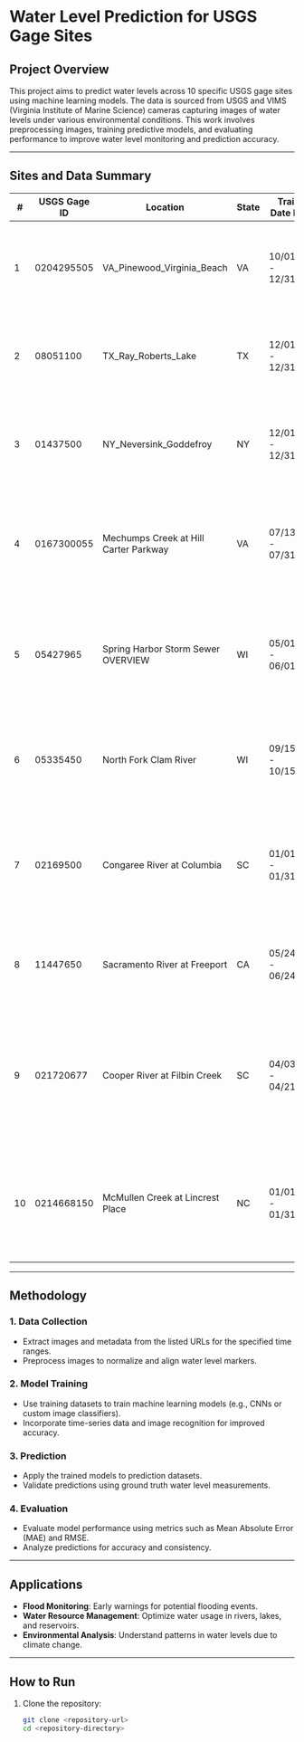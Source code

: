 # Water Level Prediction for USGS Gage Sites

## Project Overview
This project aims to predict water levels across 10 specific USGS gage sites using machine learning models. The data is sourced from USGS and VIMS (Virginia Institute of Marine Science) cameras capturing images of water levels under various environmental conditions. This work involves preprocessing images, training predictive models, and evaluating performance to improve water level monitoring and prediction accuracy.

---

## Sites and Data Summary

| #  | USGS Gage ID   | Location                                | State | Training Date Range       | Prediction Date Range    | Frequency (mins) | Notes                                                                                                 | Camera URL                                                                 |
|----|----------------|-----------------------------------------|-------|---------------------------|--------------------------|------------------|-------------------------------------------------------------------------------------------------------|-----------------------------------------------------------------------------|
| 1  | 0204295505     | VA_Pinewood_Virginia_Beach             | VA    | 10/01/2021 - 12/31/2021   | 01/01/2022 - 01/30/2022  | 6                | Staff gage within 25 ft; ideal for tidal creek site.                                                 | [Link](https://apps.usgs.gov/sstl/camera/0204295505_VA_Pinewood_Virginia_Beach) |
| 2  | 08051100       | TX_Ray_Roberts_Lake                    | TX    | 12/01/2021 - 12/31/2021   | 01/01/2022 - 04/30/2022  | 15               | Staff gage close to camera; non-tidal lake.                                                          | [Link](https://apps.usgs.gov/hivis/camera/TX_Ray_Roberts_Lake)               |
| 3  | 01437500       | NY_Neversink_Goddefroy                 | NY    | 12/01/2023 - 12/31/2023   | 12/01/2024 - 12/31/2024  | 15               | Bright street lamp affects night IR imagery; non-tidal site.                                         | [Link](https://apps.usgs.gov/hivis/camera/NY_Neversink_Goddefroy)            |
| 4  | 0167300055     | Mechumps Creek at Hill Carter Parkway  | VA    | 07/13/2022 - 07/31/2022   | 08/01/2022 - 11/30/2022  | 15               | Camera high above flooded areas; non-tidal riverine tributary.                                       | [Link](https://apps.usgs.gov/hivis/camera/VA_Mechumps_Creek_at_Hill_Carter_Parkway_at_Ashland) |
| 5  | 05427965       | Spring Harbor Storm Sewer OVERVIEW     | WI    | 05/01/2024 - 06/01/2024   | 06/01/2024 - 07/01/2024  | 60/5            | Minimal adverse weather impact; records every 5 mins when water > 2 ft.                              | [Link](https://apps.usgs.gov/sstl/camera/05427965_Spring_Harbor_Overview)    |
| 6  | 05335450       | North Fork Clam River                 | WI    | 09/15/2023 - 10/15/2023   | 05/01/2024 - 06/01/2024  | 60               | Vertical plate within 15 ft of camera; ideal non-tidal site.                                         | [Link](https://apps.usgs.gov/hivis/camera/WI_North_Fork_Clam_River_near_Siren) |
| 7  | 02169500       | Congaree River at Columbia             | SC    | 01/01/2024 - 01/31/2024   | 05/01/2024 - 05/31/2024  | 15               | Images available from 9 AM to 8 PM daily; non-tidal riverine sensor.                                 | [Link](https://apps.usgs.gov/hivis/camera/SC_Congaree_River_at_Columbia)     |
| 8  | 11447650       | Sacramento River at Freeport           | CA    | 05/24/2024 - 06/24/2024   | 07/01/2024 - 08/01/2024  | 60               | Staff gage within 25 ft; tidal creek site.                                                           | [Link](https://apps.usgs.gov/hivis/camera/CA_Sacramento_River_at_Freeport)   |
| 9  | 021720677      | Cooper River at Filbin Creek           | SC    | 04/03/2024 - 04/21/2024   | 05/01/2024 - 06/30/2024  | 15               | Images from 9 AM to 8 PM; bridge piling ~150 ft from camera; tidal river inlet.                      | [Link](https://apps.usgs.gov/hivis/camera/SC_Cooper_River_at_Filbin_Creek_at_North_Charleston) |
| 10 | 0214668150     | McMullen Creek at Lincrest Place       | NC    | 01/01/2024 - 01/31/2024   | 02/01/2024 - 05/31/2024  | 5                | No night vision or staff plate; frequent flooding over roadway during daytime.                       | [Link](https://apps.usgs.gov/hivis/camera/NC_McMullen_Creek_at_Lincrest_Place_at_Charlotte)   |

---

## Methodology
### 1. **Data Collection**
- Extract images and metadata from the listed URLs for the specified time ranges.
- Preprocess images to normalize and align water level markers.

### 2. **Model Training**
- Use training datasets to train machine learning models (e.g., CNNs or custom image classifiers).
- Incorporate time-series data and image recognition for improved accuracy.

### 3. **Prediction**
- Apply the trained models to prediction datasets.
- Validate predictions using ground truth water level measurements.

### 4. **Evaluation**
- Evaluate model performance using metrics such as Mean Absolute Error (MAE) and RMSE.
- Analyze predictions for accuracy and consistency.

---

## Applications
- **Flood Monitoring**: Early warnings for potential flooding events.
- **Water Resource Management**: Optimize water usage in rivers, lakes, and reservoirs.
- **Environmental Analysis**: Understand patterns in water levels due to climate change.

---

## How to Run
1. Clone the repository:
   ```bash
   git clone <repository-url>
   cd <repository-directory>
